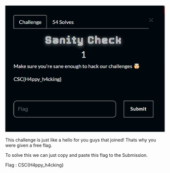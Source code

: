 ![Sanity Check](/z/welcome/sanitycheck.png)

This challenge is just like a hello for you guys that joined!
Thats why you were given a free flag.

To solve this we can just copy and paste this flag to the Submission.

Flag : CSC{H4ppy_h4cking}
